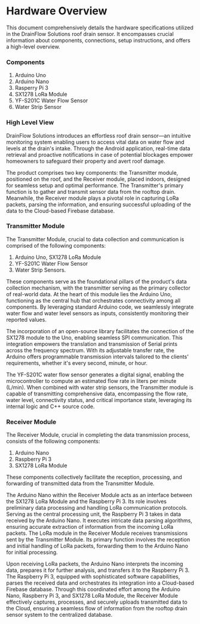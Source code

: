 # Hardware Overview
This document comprehensively details the hardware specifications utilized in the DrainFlow Solutions roof drain sensor. It encompasses crucial information about components, connections, setup instructions, and offers a high-level overview.

### Components
1. Arduino Uno
2. Arduino Nano
3. Rasperry Pi 3
4. SX1278 LoRa Module
5. YF-S201C Water Flow Sensor
6. Water Strip Sensor

### High Level View
DrainFlow Solutions introduces an effortless roof drain sensor—an intuitive monitoring system enabling users to access vital data on water flow and levels at the drain's intake.
Through the Android application, real-time data retrieval and proactive notifications in case of potential blockages empower homeowners to safeguard their property and avert roof damage.

The product comprises two key components: the Transmitter module, positioned on the roof, and the Receiver module, placed indoors, designed for seamless setup and optimal performance.
The Transmitter's primary function is to gather and transmit sensor data from the rooftop drain. Meanwhile, the Receiver module plays a pivotal role in capturing LoRa packets, parsing the information, and ensuring successful uploading of the data to the Cloud-based Firebase database.

### Transmitter Module
The Transmitter Module, crucial to data collection and communication is comprised of the following components:

1. Arduino Uno, SX1278 LoRa Module
2. YF-S201C Water Flow Sensor
3. Water Strip Sensors.

These components serve as the foundational pillars of the product's data collection mechanism, with the transmitter serving as the primary collector of real-world data.
At the heart of this module lies the Arduino Uno, functioning as the central hub that orchestrates connectivity among all components.
By leveraging standard Arduino code, we seamlessly integrate water flow and water level sensors as inputs, consistently monitoring their reported values.

The incorporation of an open-source library facilitates the connection of the SX1278 module to the Uno, enabling seamless SPI communication.
This integration empowers the translation and transmission of Serial prints across the frequency spectrum.
With its adjustable transfer rate, the Arduino offers programmable transmission intervals tailored to the clients' requirements, whether it's every second, minute, or hour.

The YF-S201C water flow sensor generates a digital signal, enabling the microcontroller to compute an estimated flow rate in liters per minute (L/min).
When combined with water strip sensors, the Transmitter module is capable of transmitting comprehensive data, encompassing the flow rate, water level, connectivity status, and critical importance state, leveraging its internal logic and C++ source code.

### Receiver Module

The Receiver Module, crucial in completing the data transmission process, consists of the following components:

1. Arduino Nano
2. Raspberry Pi 3
3. SX1278 LoRa Module

These components collectively facilitate the reception, processing, and forwarding of transmitted data from the Transmitter Module.

The Arduino Nano within the Receiver Module acts as an interface between the SX1278 LoRa Module and the Raspberry Pi 3. Its role involves preliminary data processing and handling LoRa communication protocols.
Serving as the central processing unit, the Raspberry Pi 3 takes in data received by the Arduino Nano. It executes intricate data parsing algorithms, ensuring accurate extraction of information from the incoming LoRa packets.
The LoRa module in the Receiver Module receives transmissions sent by the Transmitter Module. Its primary function involves the reception and initial handling of LoRa packets, forwarding them to the Arduino Nano for initial processing.

Upon receiving LoRa packets, the Arduino Nano interprets the incoming data, prepares it for further analysis, and transfers it to the Raspberry Pi 3. The Raspberry Pi 3, equipped with sophisticated software capabilities, parses the received data and orchestrates its integration into a Cloud-based Firebase database.
Through this coordinated effort among the Arduino Nano, Raspberry Pi 3, and SX1278 LoRa Module, the Receiver Module effectively captures, processes, and securely uploads transmitted data to the Cloud, ensuring a seamless flow of information from the rooftop drain sensor system to the centralized database.
